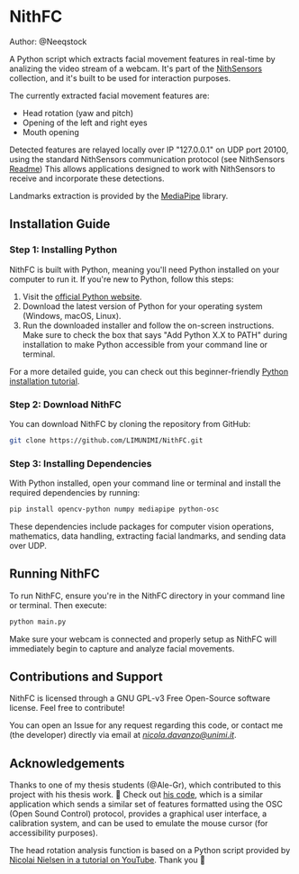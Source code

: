 # NithFC
Author: @Neeqstock

A Python script which extracts facial movement features in real-time by analizing the video stream of a webcam. It's part of the [NithSensors](https://github.com/LIMUNIMI/NITHsensors) collection, and it's built to be used for interaction purposes.

The currently extracted facial movement features are:
- Head rotation (yaw and pitch)
- Opening of the left and right eyes
- Mouth opening

Detected features are relayed locally over IP "127.0.0.1" on UDP port 20100, using the standard NithSensors communication protocol (see NithSensors [Readme](https://github.com/LIMUNIMI/NITHsensors)) This allows applications designed to work with NithSensors to receive and incorporate these detections.

Landmarks extraction is provided by the [MediaPipe](https://google.github.io/mediapipe/) library.

## Installation Guide

### Step 1: Installing Python

NithFC is built with Python, meaning you'll need Python installed on your computer to run it. If you're new to Python, follow this steps:

1. Visit the [official Python website](https://www.python.org/downloads/).
2. Download the latest version of Python for your operating system (Windows, macOS, Linux).
3. Run the downloaded installer and follow the on-screen instructions. Make sure to check the box that says "Add Python X.X to PATH" during installation to make Python accessible from your command line or terminal.

For a more detailed guide, you can check out this beginner-friendly [Python installation tutorial](https://realpython.com/installing-python/).

### Step 2: Download NithFC

You can download NithFC by cloning the repository from GitHub:

```bash
git clone https://github.com/LIMUNIMI/NithFC.git
```

### Step 3: Installing Dependencies

With Python installed, open your command line or terminal and install the required dependencies by running:

```bash
pip install opencv-python numpy mediapipe python-osc
```

These dependencies include packages for computer vision operations, mathematics, data handling, extracting facial landmarks, and sending data over UDP.

## Running NithFC
To run NithFC, ensure you're in the NithFC directory in your command line or terminal. Then execute:

```bash
python main.py
```

Make sure your webcam is connected and properly setup as NithFC will immediately begin to capture and analyze facial movements.

## Contributions and Support
NithFC is licensed through a GNU GPL-v3 Free Open-Source software license. Feel free to contribute!

You can open an Issue for any request regarding this code, or contact me (the developer) directly via email at *nicola.davanzo@unimi.it*.

## Acknowledgements
Thanks to one of my thesis students (@Ale-Gr), which contributed to this project with his thesis work. 🙏 Check out [his code](https://github.com/LIMUNIMI/TT-Alessandro_Grasso-2024-975295), which is a similar application which sends a similar set of features formatted using the OSC (Open Sound Control) protocol, provides a graphical user interface, a calibration system, and can be used to emulate the mouse cursor (for accessibility purposes).

The head rotation analysis function is based on a Python script provided by [Nicolai Nielsen in a tutorial on YouTube](https://youtu.be/-toNMaS4SeQ?si=gcpJSJcbziH-V4DN). Thank you 🙏